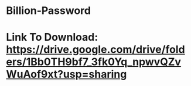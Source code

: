 # Billion-Password
# Link To Download: https://drive.google.com/drive/folders/1Bb0TH9bf7_3fk0Yq_npwvQZvWuAof9xt?usp=sharing
